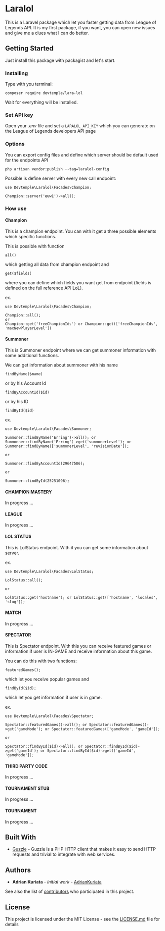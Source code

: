 # Laralol

This is a Laravel package which let you faster getting data from League of Legends API. It is my first package, if you want, you can open new issues and give me a clues what I can do better.

## Getting Started

Just install this package with packagist and let's start.

### Installing

Type with you terminal:

```
composer require devtemple/lara-lol
```

Wait for everything will be installed.

### Set API key
Open your *.env* file and set a ``` LARALOL_API_KEY ``` which you can generate on the League of Legends developers API page

### Options
You can export config files and define which server should be default used for the endpoints API

```
php artisan vendor:publish --tag=laralol-config
```

Possible is define server with every new call endpoint:

```
use Devtemple\Laralol\Facades\Champion;

Champion::server('euw1')->all();
```

### How use

#### Champion
This is a champion endpoint. You can with it get a three possible elements which specific functions.

This is possible with function
```
all()
```
which getting all data from champion endpoint and

```
get($fields)
```
where you can define which fields you want get from endpoint (fields is defined on the full reference API LoL).

ex.
```
use Devtemple\Laralol\Facades\Champion;

Champion::all();
or
Champion::get('freeChampionIds') or Champion::get(['freeChampionIds', 'maxNewPlayerLevel'])
```

#### Summoner
This is Summoner endpoint where we can get summoner information with some additional functions.

We can get information about summoner with his name
```
findByName($name)
```

or by his Account Id
```
findByAccountId($id)
```

or by his ID
```
findById($id)
```

ex.
```
use Devtemple\Laralol\Facades\Summoner;

Summoner::findByName('Erring')->all(); or Summonner::findByName('Erring')->get('summonerLevel'); or Summoner::findByName(['summonerLevel', 'revisionDate']);

or

Summoner::findByAccountId(29647586);

or

Summoner::findById(25251096);
```

#### CHAMPION MASTERY
In progress ...

#### LEAGUE
In progress ...

#### LOL STATUS
This is LolStatus endpoint. With it you can get some information about server.

ex.
```
use Devtemple\Laralol\Facades\LolStatus;

LolStatus::all();

or

LolStatus::get('hostname'); or LolStatus::get(['hostname', 'locales', 'slug']);
```

#### MATCH
In progress ...

#### SPECTATOR
This is Spectator endpoint. With this you can receive featured games or information if user is IN-GAME and receive information about this game.

You can do this with two functions:
```
featuredGames();
```
which let you receive popular games and

```
findById($id);
```
which let you get information if user is in game.

ex.
```
use Devtemple\Laralol\Facades\Spectator;

Spectator::featuredGames()->all(); or Spectator::featuredGames()->get('gameMode'); or Spectator::featuredGames(['gameMode', 'gameId']);

or

Spectator::findById($id)->all(); or Spectator::findById($id)->get('gameId'); or Spectator::findById($id)->get(['gameId', 'gameMode']);
```

#### THIRD PARTY CODE
In progress ...

#### TOURNAMENT STUB
In progress ...

#### TOURNAMENT
In progress ...

## Built With

* [Guzzle](http://docs.guzzlephp.org/en/stable/) - Guzzle is a PHP HTTP client that makes it easy to send HTTP requests and trivial to integrate with web services.

## Authors

* **Adrian Kuriata** - *Initial work* - [AdrianKuriata](https://github.com/AdrianKuriata)

See also the list of [contributors](https://github.com/AdrianKuriata/lara-lol/graphs/contributors) who participated in this project.

## License

This project is licensed under the MIT License - see the [LICENSE.md](LICENSE.md) file for details
